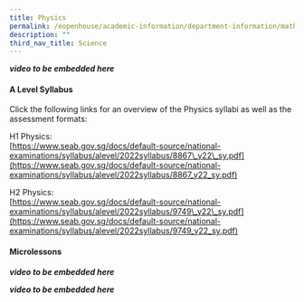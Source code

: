 ```yaml
---
title: Physics
permalink: /eopenhouse/academic-information/department-information/mathematics-n-science/science/physics/
description: ""
third_nav_title: Science
---
```

***video to be embedded here***

#### **A Level Syllabus**

Click the following links for an overview of the Physics syllabi as well as the assessment formats:

  

H1 Physics: <br>
[https://www.seab.gov.sg/docs/default-source/national-examinations/syllabus/alevel/2022syllabus/8867\_y22\_sy.pdf](https://www.seab.gov.sg/docs/default-source/national-examinations/syllabus/alevel/2022syllabus/8867_y22_sy.pdf)

  

H2 Physics: <br>
[https://www.seab.gov.sg/docs/default-source/national-examinations/syllabus/alevel/2022syllabus/9749\_y22\_sy.pdf](https://www.seab.gov.sg/docs/default-source/national-examinations/syllabus/alevel/2022syllabus/9749_y22_sy.pdf)

#### **Microlessons**


***video to be embedded here***

***video to be embedded here***

